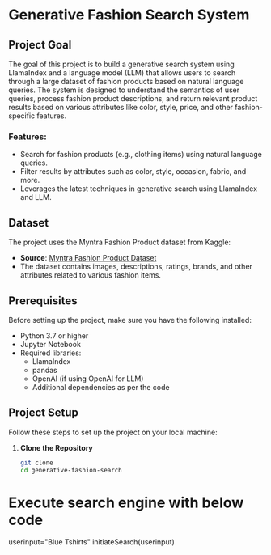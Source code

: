 # Generative Fashion Search System

## Project Goal

The goal of this project is to build a generative search system using LlamaIndex and a language model (LLM) that allows users to search through a large dataset of fashion products based on natural language queries. The system is designed to understand the semantics of user queries, process fashion product descriptions, and return relevant product results based on various attributes like color, style, price, and other fashion-specific features.

### Features:
- Search for fashion products (e.g., clothing items) using natural language queries.
- Filter results by attributes such as color, style, occasion, fabric, and more.
- Leverages the latest techniques in generative search using LlamaIndex and LLM.

## Dataset

The project uses the Myntra Fashion Product dataset from Kaggle:
- **Source**: [Myntra Fashion Product Dataset](https://www.kaggle.com/datasets/djagatiya/myntra-fashion-product-dataset)
- The dataset contains images, descriptions, ratings, brands, and other attributes related to various fashion items.

## Prerequisites

Before setting up the project, make sure you have the following installed:
- Python 3.7 or higher
- Jupyter Notebook
- Required libraries:
  - LlamaIndex
  - pandas
  - OpenAI (if using OpenAI for LLM)
  - Additional dependencies as per the code

## Project Setup

Follow these steps to set up the project on your local machine:

1. **Clone the Repository**
   ```bash
   git clone 
   cd generative-fashion-search
   
# Execute search engine with below code

userinput="Blue Tshirts"
initiateSearch(userinput)

